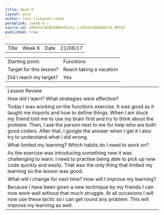 ```yaml
---
title: Week 6 
layout: post
author: tate.lockwood-roden
permalink: /week-6-/
source-id: 1MUbhaCBnMzANNHV0e3xL-LiAF3bLOAOb0Otz4_0MVqY
published: true
---
```

<table>
  <tr>
    <td>Title</td>
    <td>Week 6 </td>
    <td>Date</td>
    <td>21/06/17</td>
  </tr>
</table>


<table>
  <tr>
    <td>Starting point:</td>
    <td>Functions</td>
  </tr>
  <tr>
    <td>Target for this lesson?</td>
    <td>Reach taking a vacation</td>
  </tr>
  <tr>
    <td>Did I reach my target? 
</td>
    <td> Yes</td>
  </tr>
</table>


<table>
  <tr>
    <td>Lesson Review</td>
  </tr>
  <tr>
    <td>How did I learn? What strategies were effective? </td>
  </tr>
  <tr>
    <td>Today I was working on the functions exercise. It was good as it taught me imports and how to define things. When I am stuck my friend  told me to use my brain first and try to think about  the problem. Then, I ask the person next to me for help who are both good coders. After that, I google the answer when I get it I also try to understand what  I did wrong.  </td>
  </tr>
  <tr>
    <td>What limited my learning? Which habits do I need to work on? </td>
  </tr>
  <tr>
    <td>As the exercise was introducing something new it was challenging to learn. I need to practise being able to pick up new code quickly and easily. That was the only thing that limited my learning so the lesson was good.</td>
  </tr>
  <tr>
    <td>What will I change for next time? How will I improve my learning?</td>
  </tr>
  <tr>
    <td>Because I have been given a new technique by my friends I can now work well without that much struggle. At all occasions I will now use these tactic so i can get round any problem. This will improve my learning as well.  </td>
  </tr>
</table>


